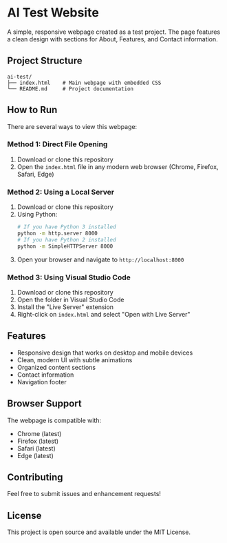 # AI Test Website

A simple, responsive webpage created as a test project. The page features a clean design with sections for About, Features, and Contact information.

## Project Structure

```
ai-test/
├── index.html    # Main webpage with embedded CSS
└── README.md     # Project documentation
```

## How to Run

There are several ways to view this webpage:

### Method 1: Direct File Opening
1. Download or clone this repository
2. Open the `index.html` file in any modern web browser (Chrome, Firefox, Safari, Edge)

### Method 2: Using a Local Server
1. Download or clone this repository
2. Using Python:
   ```bash
   # If you have Python 3 installed
   python -m http.server 8000
   # If you have Python 2 installed
   python -m SimpleHTTPServer 8000
   ```
3. Open your browser and navigate to `http://localhost:8000`

### Method 3: Using Visual Studio Code
1. Download or clone this repository
2. Open the folder in Visual Studio Code
3. Install the "Live Server" extension
4. Right-click on `index.html` and select "Open with Live Server"

## Features
- Responsive design that works on desktop and mobile devices
- Clean, modern UI with subtle animations
- Organized content sections
- Contact information
- Navigation footer

## Browser Support
The webpage is compatible with:
- Chrome (latest)
- Firefox (latest)
- Safari (latest)
- Edge (latest)

## Contributing
Feel free to submit issues and enhancement requests!

## License
This project is open source and available under the MIT License.